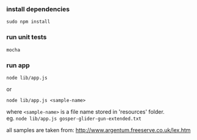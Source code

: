 ### install dependencies
```
sudo npm install
```
### run unit tests
```
mocha
```
### run app
```
node lib/app.js
```
or
```
node lib/app.js <sample-name>
```
where ```<sample-name>``` is a file name stored in 'resources' folder.  
eg. ```node lib/app.js gosper-glider-gun-extended.txt```

all samples are taken from:
http://www.argentum.freeserve.co.uk/lex.htm